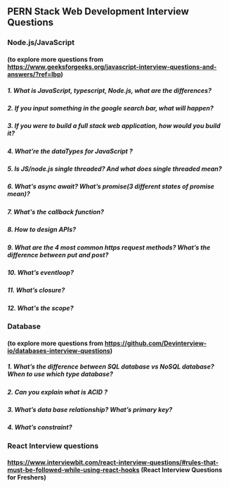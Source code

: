 ## PERN Stack Web Development Interview Questions

### Node.js/JavaScript
#### (to explore more questions from https://www.geeksforgeeks.org/javascript-interview-questions-and-answers/?ref=lbp)
##### 1. What is JavaScript, typescript, Node.js, what are the differences?
##### 2. If you input something in the google search bar, what will happen?
##### 3. If you were to build a full stack web application, how would you build it?
##### 4. What’re the dataTypes for JavaScript ?
##### 5. Is JS/node.js single threaded? And what does single threaded mean?
##### 6. What's async await? What’s promise(3 different states of promise mean)?
##### 7. What's the callback function?
##### 8. How to design APIs?
##### 9. What are the 4 most common https request methods? What’s the difference between put and post?
##### 10. What’s eventloop?
##### 11. What’s closure?
##### 12. What's the scope?

### Database 
#### (to explore more questions from https://github.com/Devinterview-io/databases-interview-questions)
##### 1. What’s the difference between SQL database vs NoSQL database? When to use which type database?
##### 2. Can you explain what is ACID ?
##### 3. What’s data base relationship? What’s primary key?
##### 4. What’s constraint?

### React Interview questions
#### https://www.interviewbit.com/react-interview-questions/#rules-that-must-be-followed-while-using-react-hooks (React Interview Questions for Freshers)
